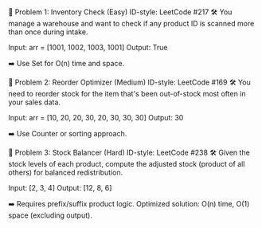🔷 Problem 1: Inventory Check (Easy)
ID-style: LeetCode #217
🛠️ You manage a warehouse and want to check if any product ID is scanned more than once during intake.

Input: arr = [1001, 1002, 1003, 1001]
Output: True

➡️ Use Set for O(n) time and space.

🔶 Problem 2: Reorder Optimizer (Medium)
ID-style: LeetCode #169
🛠️ You need to reorder stock for the item that's been out-of-stock most often in your sales data.

Input: arr = [10, 20, 20, 30, 20, 30, 30, 30]
Output: 30

➡️ Use Counter or sorting approach.

🔶 Problem 3: Stock Balancer (Hard)
ID-style: LeetCode #238
🛠️ Given the stock levels of each product, compute the adjusted stock (product of all others) for balanced redistribution.

Input: [2, 3, 4]
Output: [12, 8, 6]

➡️ Requires prefix/suffix product logic.
Optimized solution: O(n) time, O(1) space (excluding output).